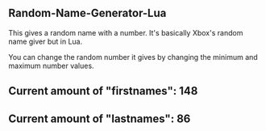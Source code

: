 ## Random-Name-Generator-Lua
This gives a random name with a number. It's basically Xbox's random name giver but in Lua.

You can change the random number it gives by changing the minimum and maximum number values.

## Current amount of "firstnames": 148

## Current amount of "lastnames": 86
